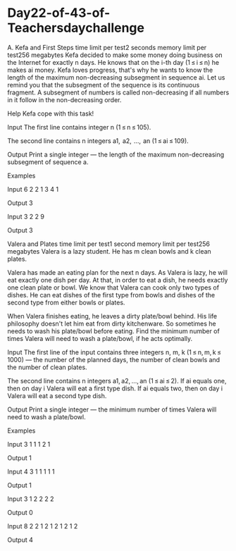 # Day22-of-43-of-Teachersdaychallenge

A. Kefa and First Steps
time limit per test2 seconds
memory limit per test256 megabytes
Kefa decided to make some money doing business on the Internet for exactly n days. He knows that on the i-th day (1 ≤ i ≤ n) he makes ai money. Kefa loves progress, that's why he wants to know the length of the maximum non-decreasing subsegment in sequence ai. Let us remind you that the subsegment of the sequence is its continuous fragment. A subsegment of numbers is called non-decreasing if all numbers in it follow in the non-decreasing order.

Help Kefa cope with this task!

Input
The first line contains integer n (1 ≤ n ≤ 105).

The second line contains n integers a1,  a2,  ...,  an (1 ≤ ai ≤ 109).

Output
Print a single integer — the length of the maximum non-decreasing subsegment of sequence a.

Examples

Input
6
2 2 1 3 4 1

Output
3

Input
3
2 2 9

Output
3


 Valera and Plates
time limit per test1 second
memory limit per test256 megabytes
Valera is a lazy student. He has m clean bowls and k clean plates.

Valera has made an eating plan for the next n days. As Valera is lazy, he will eat exactly one dish per day. At that, in order to eat a dish, he needs exactly one clean plate or bowl. We know that Valera can cook only two types of dishes. He can eat dishes of the first type from bowls and dishes of the second type from either bowls or plates.

When Valera finishes eating, he leaves a dirty plate/bowl behind. His life philosophy doesn't let him eat from dirty kitchenware. So sometimes he needs to wash his plate/bowl before eating. Find the minimum number of times Valera will need to wash a plate/bowl, if he acts optimally.

Input
The first line of the input contains three integers n, m, k (1 ≤ n, m, k ≤ 1000) — the number of the planned days, the number of clean bowls and the number of clean plates.

The second line contains n integers a1, a2, ..., an (1 ≤ ai ≤ 2). If ai equals one, then on day i Valera will eat a first type dish. If ai equals two, then on day i Valera will eat a second type dish.

Output
Print a single integer — the minimum number of times Valera will need to wash a plate/bowl.

Examples

Input
3 1 1
1 2 1

Output
1

Input
4 3 1
1 1 1 1

Output
1

Input
3 1 2
2 2 2

Output
0

Input
8 2 2
1 2 1 2 1 2 1 2

Output
4
